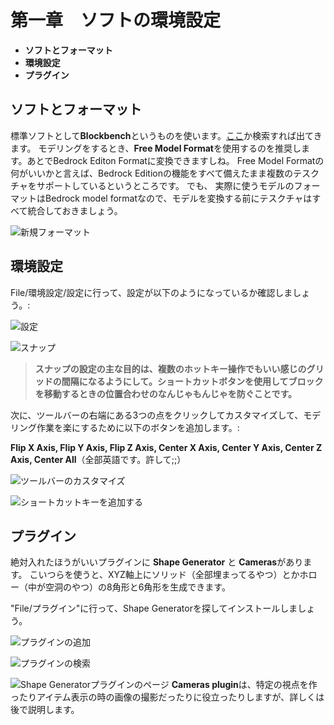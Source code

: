 # 第一章　ソフトの環境設定
- **ソフトとフォーマット**
- **環境設定**
- **プラグイン**

## ソフトとフォーマット
標準ソフトとして**Blockbench**というものを使います。[ここ](https://www.blockbench.net/)か検索すれば出てきます。
モデリングをするとき、**Free Model Format**を使用するのを推奨します。あとでBedrock Editon Formatに変換できますしね。
Free Model Formatの何がいいかと言えば、Bedrock Editionの機能をすべて備えたまま複数のテスクチャをサポートしているというところです。
でも、 実際に使うモデルのフォーマットはBedrock model formatなので、モデルを変換する前にテスクチャはすべて統合しておきましょう。

![新規フォーマット](./new.png)

## 環境設定
File/環境設定/設定に行って、設定が以下のようになっているか確認しましょう。:

![設定](./settings.png) 

 ![スナップ](./snapping.png)

>**スナップの設定の主な目的は、複数のホットキー操作でもいい感じのグリッドの間隔になるようにして。ショートカットボタンを使用してブロックを移動するときの位置合わせのなんじゃもんじゃを防ぐことです。**

次に、ツールバーの右端にある3つの点をクリックしてカスタマイズして、モデリング作業を楽にするために以下のボタンを追加します。:

**Flip X Axis, Flip Y Axis, Flip Z Axis, Center X Axis, Center Y Axis, Center Z Axis, Center All**（全部英語です。許して;;）

![ツールバーのカスタマイズ](./customize.png)

![ショートカットキーを追加する](./add.png)

## プラグイン
絶対入れたほうがいいプラグインに **Shape Generator** と **Cameras**があります。 こいつらを使うと、XYZ軸上にソリッド（全部埋まってるやつ）とかホロー（中が空洞のやつ）の8角形と6角形を生成できます。

"File/プラグイン"に行って、Shape Generatorを探してインストールしましょう。

![プラグインの追加](./add_plugin.png)

![プラグインの検索](./serch_plugin.png)

![Shape Generatorプラグインのページ](./shapeg.png)
**Cameras plugin**は、特定の視点を作ったりアイテム表示の時の画像の撮影だったりに役立ったりしますが、詳しくは後で説明します。
